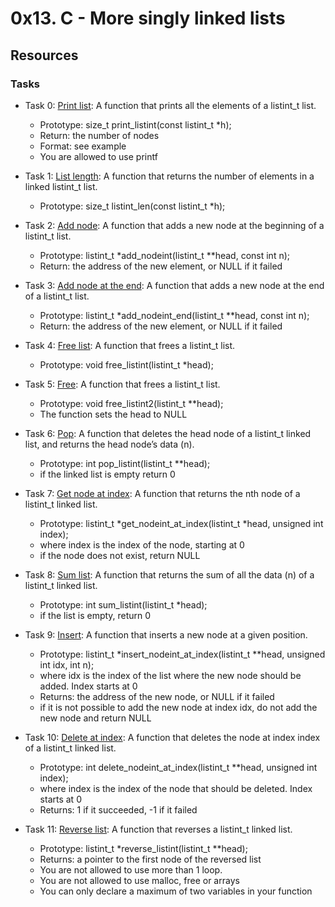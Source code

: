 # 0x13. C - More singly linked lists
## Resources
### Tasks

+ Task 0: [Print list](https://github.com/Hiluhree/alx-low_level_programming/blob/master/0x13-more_singly_linked_lists/0-print_listint.c): A function that prints all the elements of a listint_t list.

	+ Prototype: size_t print_listint(const listint_t \*h);
	+ Return: the number of nodes
	+ Format: see example
	+ You are allowed to use printf
+ Task 1: [List length](https://github.com/Hiluhree/alx-low_level_programming/blob/master/0x13-more_singly_linked_lists/1-listint_len.c): A function that returns the number of elements in a linked listint_t list.

	+ Prototype: size_t listint_len(const listint_t \*h);
+ Task 2: [Add node](https://github.com/Hiluhree/alx-low_level_programming/blob/master/0x13-more_singly_linked_lists/2-add_nodeint.c): A function that adds a new node at the beginning of a listint_t list.

	+ Prototype: listint_t \*add_nodeint(listint_t \*\*head, const int n);
	+ Return: the address of the new element, or NULL if it failed
+ Task 3: [Add node at the end](https://github.com/Hiluhree/alx-low_level_programming/blob/master/0x13-more_singly_linked_lists/3-add_nodeint_end.c): A function that adds a new node at the end of a listint_t list.

	+ Prototype: listint_t \*add_nodeint_end(listint_t \*\*head, const int n);
	+ Return: the address of the new element, or NULL if it failed
+ Task 4: [Free list](https://github.com/Hiluhree/alx-low_level_programming/blob/master/0x13-more_singly_linked_lists/4-free_listint.c): A function that frees a listint_t list.

	+ Prototype: void free_listint(listint_t \*head);
+ Task 5: [Free](https://github.com/Hiluhree/alx-low_level_programming/blob/master/0x13-more_singly_linked_lists/5-free_listint2.c): A function that frees a listint_t list.

	+ Prototype: void free_listint2(listint_t \*\*head);
	+ The function sets the head to NULL
+ Task 6: [Pop](https://github.com/Hiluhree/alx-low_level_programming/blob/master/0x13-more_singly_linked_lists/6-pop_listint.c): A function that deletes the head node of a listint_t linked list, and returns the head node’s data (n).

	+ Prototype: int pop_listint(listint_t \*\*head);
	+ if the linked list is empty return 0
+ Task 7: [Get node at index](https://github.com/Hiluhree/alx-low_level_programming/blob/master/0x13-more_singly_linked_lists/7-get_nodeint.c): A function that returns the nth node of a listint_t linked list.

	+ Prototype: listint_t \*get_nodeint_at_index(listint_t \*head, unsigned int index);
	+ where index is the index of the node, starting at 0
	+ if the node does not exist, return NULL
+ Task 8: [Sum list](https://github.com/Hiluhree/alx-low_level_programming/blob/master/0x13-more_singly_linked_lists/8-sum_listint.c): A function that returns the sum of all the data (n) of a listint_t linked list.

	+ Prototype: int sum_listint(listint_t \*head);
	+ if the list is empty, return 0
+ Task 9: [Insert](https://github.com/Hiluhree/alx-low_level_programming/blob/master/0x13-more_singly_linked_lists/9-insert_nodeint.c): A function that inserts a new node at a given position.

	+ Prototype: listint_t \*insert_nodeint_at_index(listint_t \*\*head, unsigned int idx, int n);
	+ where idx is the index of the list where the new node should be added. Index starts at 0
	+ Returns: the address of the new node, or NULL if it failed
	+ if it is not possible to add the new node at index idx, do not add the new node and return NULL
+ Task 10: [Delete at index](https://github.com/Hiluhree/alx-low_level_programming/blob/master/0x13-more_singly_linked_lists/10-delete_nodeint.c): A function that deletes the node at index index of a listint_t linked list.

	+ Prototype: int delete_nodeint_at_index(listint_t \*\*head, unsigned int index);
	+ where index is the index of the node that should be deleted. Index starts at 0
	+ Returns: 1 if it succeeded, -1 if it failed
+ Task 11: [Reverse list](): A function that reverses a listint_t linked list.

	+ Prototype: listint_t \*reverse_listint(listint_t \*\*head);
	+ Returns: a pointer to the first node of the reversed list
	+ You are not allowed to use more than 1 loop.
	+ You are not allowed to use malloc, free or arrays
	+ You can only declare a maximum of two variables in your function
